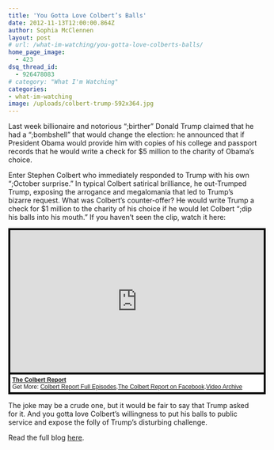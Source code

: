 ```yaml
---
title: 'You Gotta Love Colbert’s Balls'
date: 2012-11-13T12:00:00.864Z
author: Sophia McClennen
layout: post
# url: /what-im-watching/you-gotta-love-colberts-balls/
home_page_image:
  - 423
dsq_thread_id:
  - 926478083
# category: "What I'm Watching"
categories: 
- what-im-watching 
image: /uploads/colbert-trump-592x364.jpg
---
```



Last week billionaire and notorious “;birther” Donald Trump claimed that he had a “;bombshell” that would change the election: he announced that if President Obama would provide him with copies of his college and passport records that he would write a check for $5 million to the charity of Obama’s choice.


Enter Stephen Colbert who immediately responded to Trump with his own “;October surprise.” In typical Colbert satirical brilliance, he out-Trumped Trump, exposing the arrogance and megalomania that led to Trump’s bizarre request. What was Colbert’s counter-offer? He would write Trump a check for $1 million to the charity of his choice if he would let Colbert “;dip his balls into his mouth.” If you haven’t seen the clip, watch it here:

<div style="background-color:#000000;width:520px;"><div style="padding:4px;"><iframe src="https://media.mtvnservices.com/embed/mgid:arc:video:comedycentral.com:c20211dc-cd31-449b-b0a9-d062b81bd43e" width="512" height="288" frameborder="0"></iframe><p style="text-align:left;background-color:#FFFFFF;padding:4px;margin-top:4px;margin-bottom:0px;font-family:Arial, Helvetica, sans-serif;font-size:12px;"><b><a href="https://thecolbertreport.cc.com/">The Colbert Report</a></b><br/>Get More: <a href="https://thecolbertreport.cc.com/full-episodes">Colbert Report Full Episodes</a>,<a href="https://www.facebook.com/thecolbertreport">The Colbert Report on Facebook</a>,<a href="https://thecolbertreport.cc.com/videos">Video Archive</a></p></div></div>

The joke may be a crude one, but it would be fair to say that Trump asked for it. And you gotta love Colbert’s willingness to put his balls to public service and expose the folly of Trump’s disturbing challenge.

Read the full blog [here][1].

 [1]: https://www.huffingtonpost.com/sophia-a-mcclennen/stephen-colbert-donald-trump_b_2042379.html
